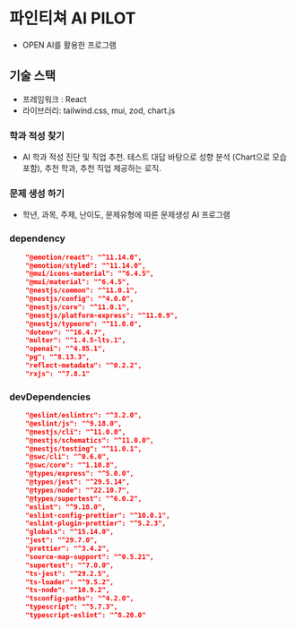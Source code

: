 # 파인티쳐 AI PILOT

- OPEN AI를 활용한 프로그램

## 기술 스택

- 프레임워크 : React
- 라이브러리: tailwind.css, mui, zod, chart.js

### 학과 적성 찾기

- AI 학과 적성 진단 및 직업 추천. 테스트 대답 바탕으로 성향 분석 (Chart으로 모습 포함), 추천 학과, 추천 직업 제공하는 로직.

### 문제 생성 하기

- 학년, 과목, 주제, 난이도, 문제유형에 따른 문제생성 AI 프로그램

### dependency

```json
    "@emotion/react": "^11.14.0",
    "@emotion/styled": "^11.14.0",
    "@mui/icons-material": "^6.4.5",
    "@mui/material": "^6.4.5",
    "@nestjs/common": "^11.0.1",
    "@nestjs/config": "^4.0.0",
    "@nestjs/core": "^11.0.1",
    "@nestjs/platform-express": "^11.0.9",
    "@nestjs/typeorm": "^11.0.0",
    "dotenv": "^16.4.7",
    "multer": "^1.4.5-lts.1",
    "openai": "^4.85.1",
    "pg": "^8.13.3",
    "reflect-metadata": "^0.2.2",
    "rxjs": "^7.8.1"
```

### devDependencies

```json
    "@eslint/eslintrc": "^3.2.0",
    "@eslint/js": "^9.18.0",
    "@nestjs/cli": "^11.0.0",
    "@nestjs/schematics": "^11.0.0",
    "@nestjs/testing": "^11.0.1",
    "@swc/cli": "^0.6.0",
    "@swc/core": "^1.10.8",
    "@types/express": "^5.0.0",
    "@types/jest": "^29.5.14",
    "@types/node": "^22.10.7",
    "@types/supertest": "^6.0.2",
    "eslint": "^9.18.0",
    "eslint-config-prettier": "^10.0.1",
    "eslint-plugin-prettier": "^5.2.3",
    "globals": "^15.14.0",
    "jest": "^29.7.0",
    "prettier": "^3.4.2",
    "source-map-support": "^0.5.21",
    "supertest": "^7.0.0",
    "ts-jest": "^29.2.5",
    "ts-loader": "^9.5.2",
    "ts-node": "^10.9.2",
    "tsconfig-paths": "^4.2.0",
    "typescript": "^5.7.3",
    "typescript-eslint": "^8.20.0"
```
